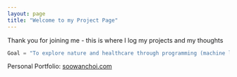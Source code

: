 ```yaml
---
layout: page
title: "Welcome to my Project Page"
---
```


Thank you for joining me - this is where I log my projects and my thoughts 
```python
Goal = "To explore nature and healthcare through programming (machine learning)!"
```

Personal Portfolio: [soowanchoi.com](https://www.soowanchoi.com)
